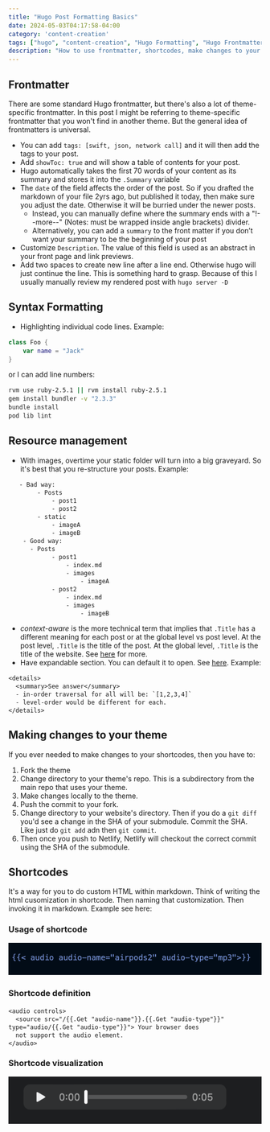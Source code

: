 ```yaml
---
title: "Hugo Post Formatting Basics"
date: 2024-05-03T04:17:58-04:00
category: 'content-creation'
tags: ["hugo", "content-creation", "Hugo Formatting", "Hugo Frontmatter"]
description: "How to use frontmatter, shortcodes, make changes to your theme, do syntax highlighting"
---
```


## Frontmatter
There are some standard Hugo frontmatter, but there's also a lot of theme-specific frontmatter. In this post I might be referring to theme-specific frontmatter that you won't find in another theme. But the general idea of frontmatters is universal.

  - You can add `tags: [swift, json, network call]` and it will then add the tags to your post. 
  - Add `showToc: true` and will show a table of contents for your post.
  - Hugo automatically takes the first 70 words of your content as its summary and stores it into the `.Summary` variable
  - The `date` of the field affects the order of the post. So if you drafted the markdown of your file 2yrs ago, but published it today, then make sure you adjust the date. Otherwise it will be burried under the newer posts. 
    - Instead, you can manually define where the summary ends with a  "!--more--" (Notes: must be wrapped inside angle brackets) divider. 
    - Alternatively, you can add a `summary` to the front matter if you don’t want your summary to be the beginning of your post
- Customize `Description`. The value of this field is used as an abstract in your front page and link previews.
- Add two spaces to create new line after a line end. Otherwise hugo will just continue the line. This is something hard to grasp. Because of this I usually manually review my rendered post with `hugo server -D`

## Syntax Formatting

- Highlighting individual code lines. Example:

```swift { hl_lines=["2-3"]} 
class Foo {
    var name = "Jack"
}

```

or I can add line numbers:

```bash {linenos=true linenostart=1}
rvm use ruby-2.5.1 || rvm install ruby-2.5.1
gem install bundler -v "2.3.3" 
bundle install
pod lib lint
```

## Resource management

- With images, overtime your static folder will turn into a big graveyard. So it's best that you re-structure your posts. Example:
```
   - Bad way:
        - Posts
            - post1
            - post2
        - static
            - imageA
            - imageB
    - Good way:
      - Posts
            - post1
                - index.md
                - images
                    - imageA
            - post2
                - index.md
                - images
                    - imageB
```
- _context-aware_ is the more technical term that implies that `.Title` has a different meaning for each post or at the global level vs post level. At the post level, `.Title` is the title of the post. At the global level, `.Title` is the title of the website. See [here](https://youtu.be/w6_cQsTwd3Q?t=412) for more.
- Have expandable section. You can default it to open. See [here](https://gist.github.com/pierrejoubert73/902cc94d79424356a8d20be2b382e1ab). Example:

```
<details>
  <summary>See answer</summary>
  - in-order traversal for all will be: `[1,2,3,4]`
  - level-order would be different for each. 
</details>
```
## Making changes to your theme

If you ever needed to make changes to your shortcodes, then you have to: 
1. Fork the theme
2. Change directory to your theme's repo. This is a subdirectory from the main repo that uses your theme. 
3. Make changes locally to the theme. 
4. Push the commit to your fork.
5. Change directory to your website's directory. Then if you do a `git diff` you'd see a change in the SHA of your submodule. Commit the SHA. Like just do `git add` adn then `git commit`.
6. Then once you push to Netlify, Netlify will checkout the correct commit using the SHA of the submodule.

## Shortcodes

It's a way for you to do custom HTML within markdown. Think of writing the html cusomization in shortcode. Then naming that customization. Then invoking it in markdown. Example see here:

### Usage of shortcode

!["shortcode usage"](shortcode-syntax.png "I purposefully used a screenshot otherwise Hugo would have rendered the shortcode and not shown the syntax.")

### Shortcode definition

```
<audio controls>
  <source src="/{{.Get "audio-name"}}.{{.Get "audio-type"}}" type="audio/{{.Get "audio-type"}}"> Your browser does
  not support the audio element.
</audio>
```

### Shortcode visualization

!["shortcode visualization"](shortcode-visualization.png "Fidelity Account List. The list remains there for some screens.")